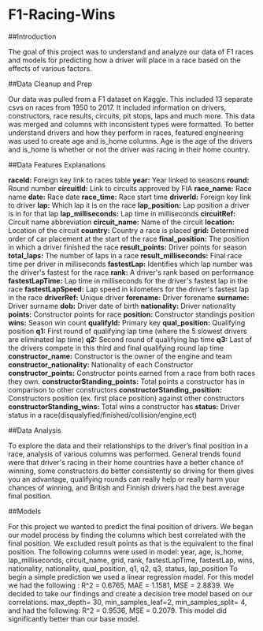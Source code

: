 # F1-Racing-Wins
##Introduction

The goal of this project was to understand and analyze our data of F1 races and models for predicting how a driver will place in a race based on the effects of various factors.

##Data Cleanup and Prep 

Our data was pulled from a F1 dataset on Kaggle. This included 13 separate csvs on races from 1950 to 2017. It included information on drivers, constructors, race results, circuits, pit stops, laps and much more. This data was merged and columns with inconsistent types were formatted. To better understand drivers and how they perform in races, featured engineering was used to create age and is_home columns. Age is the age of the drivers and is_home is whether or not the driver was racing in their home country. 

##Data Features Explanations 

**raceId:** Foreign key link to races table
**year:** Year linked to seasons
**round:** Round number
**circuitId:** Link to circuits approved by FIA
**race_name:** Race name
**date:** Race date
**race_time:** Race start time
**driverId:** Foreign key link to driver
**lap:** Which lap it is on the race
**lap_position:** Lap position a driver is in for that lap
**lap_milliseconds:** Lap time in milliseconds
**circuitRef:** Circuit name abbreviation
**circuit_name:** Name of the circuit
**location:** Location of the circuit
**country:** Country a race is placed
**grid:** Determined order of car placement at the start of the race
**final_position:** The position in which a driver finished the race
**result_points:** Driver points for season
**total_laps:** The number of laps in a race
**result_milliseconds:** Final race time per driver in milliseconds
**fastestLap:** Identifies which lap number was the driver's fastest for the race
**rank:** A driver's rank based on performance
**fastestLapTime:** Lap time in milliseconds for the driver's fastest lap in the race
**fastestLapSpeed:** Lap speed in kilometers for the driver's fastest lap in the race
**driverRef:** Unique driver
**forename:** Driver forename
**surname:** Driver surname
**dob:** Driver date of birth
**nationality:** Driver nationality
**points:** Constructor points for race
**position:** Constructor standings position
**wins:** Season win count
**qualifyId:** Primary key
**qual_position:** Qualifying position
**q1:** First round of qualifying lap time (where the 5 slowest drivers are eliminated lap time)
**q2:** Second round of qualifying lap time
**q3:** Last of the drivers compete in this third and final qualifying round lap time
**constructor_name:** Constructor is the owner of the engine and team
**constructor_nationality:** Nationality of each Constructor
**constructor_points:** Constructor points earned from a race from both races they own.
**constructorStanding_points:** Total points a constructor has in comparison to other constructors
**constructorStanding_position:** Constructors position (ex. first place position) against other constructors
**constructorStanding_wins:** Total wins a constructor has
**status:** Driver status in a race(disqualyfied/finished/collision/engine,ect)

##Data Analysis

To explore the data and their relationships to the driver’s final position in a race, analysis of various columns was performed. General trends found were that driver's racing in their home countries have a better chance of winning, some constructors do better consistently so driving for them gives you an advantage, qualifying rounds can really help or really harm your chances of winning, and British and Finnish drivers had the best average final position.

##Models

For this project we wanted to predict the final position of drivers. We began our model process by finding the columns which best correlated with the final position. We excluded result points as that is the equivalent to the final position.
The following columns were used in model: year, age, is_home, lap_milliseconds, circuit_name, grid, rank, fastestLapTime, fastestLap, wins, nationality, nationality, qual_position, q1, q2, q3, status, lap_position
To begin a simple prediction we used a linear regression model. For this model we had the following : R^2 = 0.6765, MAE = 1.1581, MSE = 2.8839. We decided to take our findings and create a decision tree model based on our correlations. max_depth= 30, min_samples_leaf=2, min_samples_split= 4, and had the following: R^2 = 0.9536, MSE = 0.2079. This model did significantly better than our base model. 






